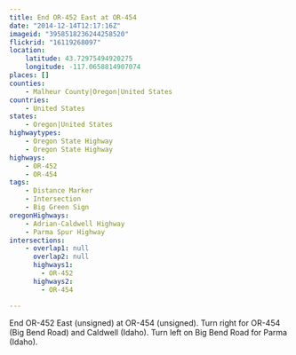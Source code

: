 ```yaml
---
title: End OR-452 East at OR-454
date: "2014-12-14T12:17:16Z"
imageid: "3958518236244258520"
flickrid: "16119268097"
location:
    latitude: 43.72975494920275
    longitude: -117.0658814907074
places: []
counties:
    - Malheur County|Oregon|United States
countries:
    - United States
states:
    - Oregon|United States
highwaytypes:
    - Oregon State Highway
    - Oregon State Highway
highways:
    - OR-452
    - OR-454
tags:
    - Distance Marker
    - Intersection
    - Big Green Sign
oregonHighways:
    - Adrian-Caldwell Highway
    - Parma Spur Highway
intersections:
    - overlap1: null
      overlap2: null
      highways1:
        - OR-452
      highways2:
        - OR-454

---
```

End OR-452 East (unsigned) at OR-454 (unsigned).  Turn right for OR-454 (Big Bend Road) and Caldwell (Idaho).  Turn left on Big Bend Road for Parma (Idaho).